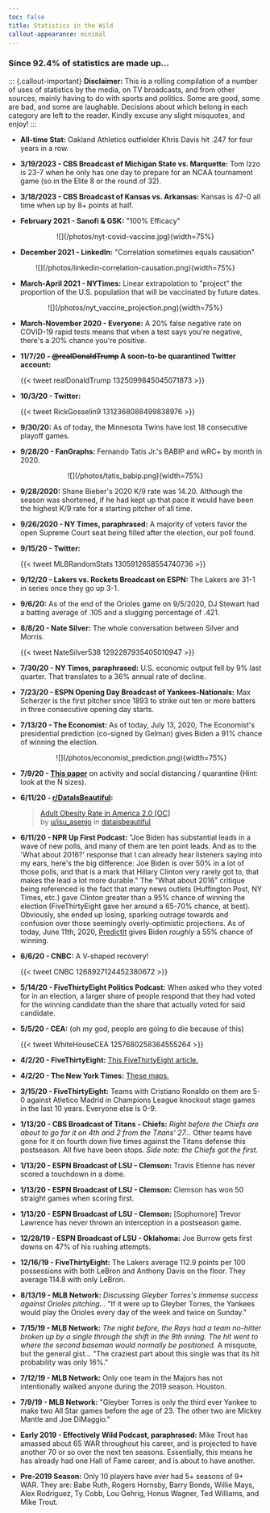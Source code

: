 ```yaml
---
toc: false
title: Statistics in the Wild
callout-appearance: minimal
---
```


### Since 92.4% of statistics are made up...

::: {.callout-important}
**Disclaimer:** This is a rolling compilation of a number of uses of statistics by the media, on TV broadcasts, and from other sources, mainly having to do with sports and politics. Some are good, some are bad, and some are laughable. Decisions about which belong in each category are left to the reader. Kindly excuse any slight misquotes, and enjoy!
:::

- **All-time Stat:** Oakland Athletics outfielder Khris Davis hit .247 for four years in a row.

- **3/19/2023 - CBS Broadcast of Michigan State vs. Marquette:** Tom Izzo is 23-7 when he only has one day to prepare for an NCAA tournament game (so in the Elite 8 or the round of 32).
- **3/18/2023 - CBS Broadcast of Kansas vs. Arkansas:** Kansas is 47-0 all time when up by 8+ points at half.
- **February 2021 - Sanofi & GSK:** "100% Efficacy"  

<p align="center">
![](/photos/nyt-covid-vaccine.jpg){width=75%}
</p>

- **December 2021 - LinkedIn:** "Correlation sometimes equals causation"  

<p align="center">
![](/photos/linkedin-correlation-causation.png){width=75%}
</p>

- **March-April 2021 - NYTimes:** Linear extrapolation to "project" the proportion of the U.S. population that will be vaccinated by future dates.

<p align="center">
![](/photos/nyt_vaccine_projection.png){width=75%}
</p>

- **March-November 2020 - Everyone:** A 20% false negative rate on COVID-19 rapid tests means that when a test says you're negative, there's a 20% chance you're positive.
- **11/7/20 - ~~@realDonaldTrump~~ A soon-to-be quarantined Twitter account:**

  {{< tweet realDonaldTrump 1325099845045071873 >}}

- **10/3/20 - Twitter:**

  {{< tweet RickGosselin9 1312368088499838976 >}}

- **9/30/20:** As of today, the Minnesota Twins have lost 18 consecutive playoff games.
- **9/28/20 - FanGraphs:** Fernando Tatis Jr.'s BABIP and wRC+ by month in 2020.  

<p align="center">
![](/photos/tatis_babip.png){width=75%}
</p>

- **9/28/2020:** Shane Bieber's 2020 K/9 rate was 14.20. Although the season was shortened, if he had kept up that pace it would have been the highest K/9 rate for a starting pitcher of all time.
- **9/26/2020 - NY Times, paraphrased:** A majority of voters favor the open Supreme Court seat being filled after the election, our poll found.
- **9/15/20 - Twitter:**

  {{< tweet MLBRandomStats 1305912658554740736 >}}

- **9/12/20 - Lakers vs. Rockets Broadcast on ESPN:** The Lakers are 31-1 in series once they go up 3-1.
- **9/6/20:** As of the end of the Orioles game on 9/5/2020, DJ Stewart had a batting average of .105 and a slugging percentage of .421.
- **8/8/20 - Nate Silver:** The whole conversation between Silver and Morris.

  {{< tweet NateSilver538 1292287935405010947 >}}

- **7/30/20 - NY Times, paraphrased:** U.S. economic output fell by 9% last quarter. That translates to a 36% annual rate of decline.
- **7/23/20 - ESPN Opening Day Broadcast of Yankees-Nationals:** Max Scherzer is the first pitcher since 1893 to strike out ten or more batters in three consecutive opening day starts.
- **7/13/20 - The Economist:** As of today, July 13, 2020, The Economist's presidential prediction (co-signed by Gelman) gives Biden a 91% chance of winning the election.

  <p align="center">
  ![](/photos/economist_prediction.png){width=75%}
  </p>
  
- **7/9/20 - [This paper](https://bmjopensem.bmj.com/content/6/1/e000850)** on activity and social distancing / quarantine (Hint: look at the N sizes).
- **6/11/20 - [r/DataIsBeautiful](https://reddit.com/r/dataisbeautiful):**
    <blockquote class="reddit-embed-bq" data-embed-height="527">      <a href="https://www.reddit.com/r/dataisbeautiful/comments/h78j5k/adult_obesity_rate_in_america_20_oc/">Adult Obesity Rate in America 2.0 [OC]</a><br> by      <a href="https://www.reddit.com/user/isu_asenjo">u/isu_asenjo</a> in      <a href="https://www.reddit.com/r/dataisbeautiful/">dataisbeautiful</a>    </blockquote><script async="" src="https://embed.reddit.com/widgets.js" charset="UTF-8"></script>

- **6/11/20 - NPR Up First Podcast:** "Joe Biden has substantial leads in a wave of new polls, and many of them are ten point leads. And as to the 'What about 2016?' response that I can already hear listeners saying into my ears, here's the big difference: Joe Biden is over 50% in a lot of those polls, and that is a mark that Hillary Clinton very rarely got to, that makes the lead a lot more durable."
  The "What about 2016" critique being referenced is the fact that many news outlets (Huffington Post, NY Times, etc.) gave Clinton greater than a 95% chance of winning the election (FiveThirtyEight gave her around a 65-70% chance, at best). Obviously, she ended up losing, sparking outrage towards and confusion over those seemingly overly-optimistic projections. As of today, June 11th, 2020, [PredictIt](https://www.predictit.org/markets/detail/3698) gives Biden _roughly_ a 55% chance of winning.
- **6/6/20 - CNBC:** A V-shaped recovery!

  {{< tweet CNBC 1268927124452380672 >}}

- **5/14/20 - FiveThirtyEight Politics Podcast:** When asked who they voted for in an election, a larger share of people respond that they had voted for the winning candidate than the share that actually voted for said candidate.
- **5/5/20 - CEA:** (oh my god, people are going to die because of this)

  {{< tweet WhiteHouseCEA 1257680258364555264 >}}

- **4/2/20 - FiveThirtyEight:** [This FiveThirtyEight article.](https://fivethirtyeight.com/features/best-case-and-worst-case-coronavirus-forecasts-are-very-far-apart/)
- **4/2/20 - The New York Times:** [These maps.](https://www.nytimes.com/interactive/2020/04/02/us/coronavirus-social-distancing.html)
- **3/15/20 - FiveThirtyEight:** Teams with Cristiano Ronaldo on them are 5-0 against Atletico Madrid in Champions League knockout stage games in the last 10 years. Everyone else is 0-9.
- **1/13/20 - CBS Broadcast of Titans - Chiefs:** _Right before the Chiefs are about to go for it on 4th and 2 from the Titans' 27..._ Other teams have gone for it on fourth down five times against the Titans defense this postseason. All five have been stops. _Side note: the Chiefs got the first._
- **1/13/20 - ESPN Broadcast of LSU - Clemson:** Travis Etienne has never scored a touchdown in a dome.
- **1/13/20 - ESPN Broadcast of LSU - Clemson:** Clemson has won 50 straight games when scoring first.
- **1/13/20 - ESPN Broadcast of LSU - Clemson:** \[Sophomore\] Trevor Lawrence has never thrown an interception in a postseason game.
- **12/28/19 - ESPN Broadcast of LSU - Oklahoma:** Joe Burrow gets first downs on 47% of his rushing attempts.
- **12/16/19 - FiveThirtyEight:** The Lakers average 112.9 points per 100 possessions with both LeBron and Anthony Davis on the floor. They average 114.8 with only LeBron.
- **8/13/19 - MLB Network:** _Discussing Gleyber Torres's immense success against Orioles pitching..._ "If it were up to Gleyber Torres, the Yankees would play the Orioles every day of the week and twice on Sunday."
- **7/15/19 - MLB Network:** _The night before, the Rays had a team no-hitter broken up by a single through the shift in the 9th inning. The hit went to where the second baseman would normally be positioned._ A misquote, but the general gist... "The craziest part about this single was that its hit probability was only 16%."
- **7/12/19 - MLB Network:** Only one team in the Majors has not intentionally walked anyone during the 2019 season. Houston.
- **7/9/19 - MLB Network:** "Gleyber Torres is only the third ever Yankee to make two All Star games before the age of 23. The other two are Mickey Mantle and Joe DiMaggio."
- **Early 2019 - Effectively Wild Podcast, paraphrased:** Mike Trout has amassed about 65 WAR throughout his career, and is projected to have another 70 or so over the next ten seasons. Essentially, this means he has already had one Hall of Fame career, and is about to have another.
- **Pre-2019 Season:** Only 10 players have ever had 5+ seasons of 9+ WAR. They are: Babe Ruth, Rogers Hornsby, Barry Bonds, Willie Mays, Alex Rodriguez, Ty Cobb, Lou Gehrig, Honus Wagner, Ted Williams, and Mike Trout.
